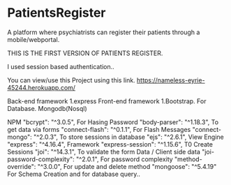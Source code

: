 # PatientsRegister
A platform where psychiatrists can register their patients through a mobile/webportal.

THIS IS THE FIRST VERSION OF PATIENTS REGISTER.

I used session based authentication.. 

You can  view/use this Project using this link.
https://nameless-eyrie-45244.herokuapp.com/

Back-end framework
1.express
Front-end framework
1.Bootstrap.
For Database.
Mongodb(Nosql)

NPM
    "bcrypt": "^3.0.5", For Hasing Password
    "body-parser": "^1.18.3", To get data via forms
    "connect-flash": "^0.1.1", For Flash Messages
    "connect-mongo": "^2.0.3", To store sessions in database
    "ejs": "^2.6.1", View Engine
    "express": "^4.16.4", Framework
    "express-session": "^1.15.6", T0 Create Sessions
    "joi": "^14.3.1", To validate the form Data / Client side data
    "joi-password-complexity": "^2.0.1", For password complexity
    "method-override": "^3.0.0", For update and delete method
    "mongoose": "^5.4.19" For Schema Creation and for database query..

